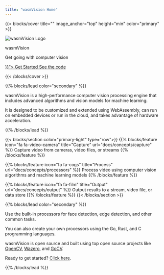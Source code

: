 ```yaml
---
title: "wasmVision Home"
---
```


{{< blocks/cover title="" image_anchor="top" height="min" color="primary" >}}

![wasmVision Logo](images/wasmvision-logo-icon-transparent.png)

<p class="display-1 mt-0 mt-md-5 pb-4">wasmVision</p>
<p class="h2 mt-md-5 pb-4">Get going with computer vision</p>

<div class="mx-auto">
	<a class="btn btn-lg btn-primary mr-3 mb-4" href="{{< relref "/getting-started" >}}">
		Get Started <i class="fas fa-arrow-alt-circle-right ml-2"></i>
	</a>
	<a class="btn btn-lg btn-secondary mr-3 mb-4" href="https://github.com/wasmvision/wasmvision">
		See the code <i class="fab fa-github ml-2 "></i>
	</a>
</div>

{{< /blocks/cover >}}

{{% blocks/lead color="secondary" %}}

wasmVision is a high-performance computer vision processing engine that includes advanced algorithms and vision models for machine learning.

It is designed to be customized and extended using WebAssembly, can run on embedded devices or run in the cloud, and takes advantage of hardware acceleration.

{{% /blocks/lead %}}

{{< blocks/section color="primary-light" type="row">}}
{{% blocks/feature icon="fa fa-video-camera" title="Capture" url="docs/concepts/capture" %}}
    Capture video from cameras,
    video files, or streams
{{% /blocks/feature %}}

{{% blocks/feature icon="fa fa-cogs" title="Process" url="docs/concepts/processors" %}}
    Process video using computer vision
    algorithms and machine learning models
{{% /blocks/feature %}}

{{% blocks/feature icon="fa fa-film" title="Output" url="docs/concepts/output" %}}
    Output results to a stream,
	video file, or data store
{{% /blocks/feature %}}
{{< /blocks/section >}}

{{% blocks/lead color="secondary" %}}

Use the built-in processors for face detection, edge detection, and other common tasks.

You can also create your own processors using the Go, Rust, and C programming languages.

wasmVision is open source and built using top open source projects like <a href="https://opencv.org/" target="_blank">OpenCV</a>, <a href="https://wazero.io/" target="_blank">Wazero</a>, and <a href="https://gocv.io/" target="_blank">GoCV</a>.

Ready to get started? [Click here](getting-started).

{{% /blocks/lead %}}
